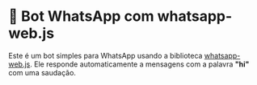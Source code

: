# 🤖 Bot WhatsApp com whatsapp-web.js

Este é um bot simples para WhatsApp usando a biblioteca [whatsapp-web.js](https://github.com/pedroslopez/whatsapp-web.js). Ele responde automaticamente a mensagens com a palavra **"hi"** com uma saudação.
